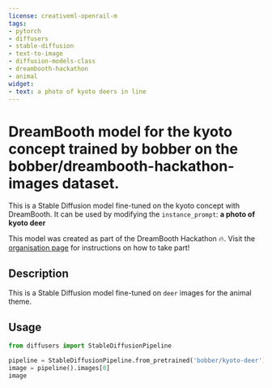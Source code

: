 ```yaml
---
license: creativeml-openrail-m
tags:
- pytorch
- diffusers
- stable-diffusion
- text-to-image
- diffusion-models-class
- dreambooth-hackathon
- animal
widget:
- text: a photo of kyoto deers in line
---
```


# DreamBooth model for the kyoto concept trained by bobber on the bobber/dreambooth-hackathon-images dataset.

This is a Stable Diffusion model fine-tuned on the kyoto concept with DreamBooth. It can be used by modifying the `instance_prompt`: **a photo of kyoto deer**

This model was created as part of the DreamBooth Hackathon 🔥. Visit the [organisation page](https://huggingface.co/dreambooth-hackathon) for instructions on how to take part!

## Description


This is a Stable Diffusion model fine-tuned on `deer` images for the animal theme.


## Usage

```python
from diffusers import StableDiffusionPipeline

pipeline = StableDiffusionPipeline.from_pretrained('bobber/kyoto-deer')
image = pipeline().images[0]
image
```
